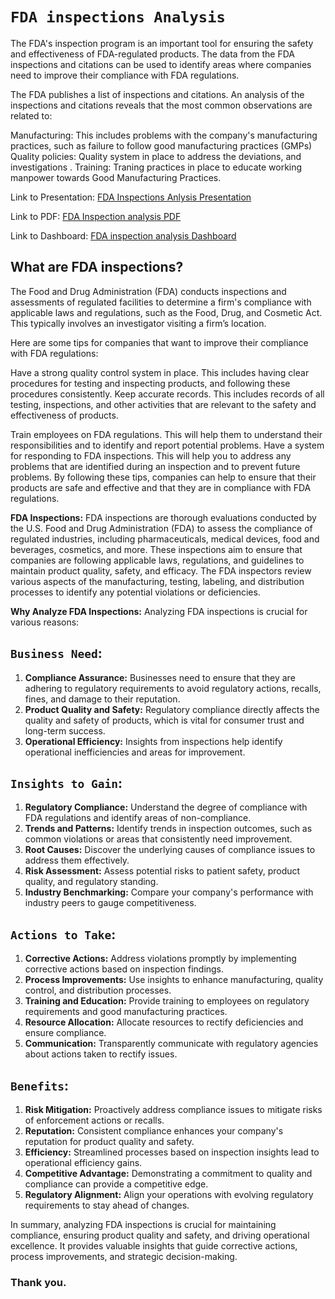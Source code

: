 # `FDA inspections Analysis`

The FDA's inspection program is an important tool for ensuring the safety and effectiveness of FDA-regulated products. The data from the FDA inspections and citations  can be used to identify areas where companies need to improve their compliance with FDA regulations.

The FDA publishes a list of inspections and citations. An analysis of the inspections and citations reveals that the most common observations are related to:

Manufacturing: This includes problems with the company's manufacturing practices, such as failure to follow good manufacturing practices (GMPs) 
Quality policies: Quality system in place to address the deviations, and investigations .
Training: Traning practices in place to educate working manpower towards Good Manufacturing Practices.


Link to Presentation:   [FDA Inspections Anlysis Presentation](https://www.canva.com/design/DAFsU4AFE20/2vdmRBThYPwIeEtFpDvgiA/edit?utm_content=DAFsU4AFE20&utm_campaign=designshare&utm_medium=link2&utm_source=sharebutton)

Link to PDF: [FDA Inspection analysis PDF](https://github.com/raviteja-padala/DATA_ANALYSIS/blob/main/DATA_ANALYSIS_with_Power_BI/FDA_inspection_analysis_with_PowerBI/FDA%20Inspection%20Analysis%20in%20the%20Indian%20Pharmaceutical%20Industry.pdf)

Link to Dashboard: [FDA inspection analysis Dashboard](https://github.com/raviteja-padala/DATA_ANALYSIS/blob/main/DATA_ANALYSIS_with_Power_BI/FDA_inspection_analysis_with_PowerBI/FDA_inspection-citations_analysis.pbix)


## What are FDA inspections?
The Food and Drug Administration (FDA) conducts inspections and assessments of regulated facilities to determine a firm's compliance with applicable laws and regulations, such as the Food, Drug, and Cosmetic Act. This typically involves an investigator visiting a firm’s location.

Here are some tips for companies that want to improve their compliance with FDA regulations:

Have a strong quality control system in place. This includes having clear procedures for testing and inspecting products, and following these procedures consistently.
Keep accurate records. This includes records of all testing, inspections, and other activities that are relevant to the safety and effectiveness of products.

Train employees on FDA regulations. This will help them to understand their responsibilities and to identify and report potential problems.
Have a system for responding to FDA inspections. This will help you to address any problems that are identified during an inspection and to prevent future problems.
By following these tips, companies can help to ensure that their products are safe and effective and that they are in compliance with FDA regulations.


**FDA Inspections:**
FDA inspections are thorough evaluations conducted by the U.S. Food and Drug Administration (FDA) to assess the compliance of regulated industries, including pharmaceuticals, medical devices, food and beverages, cosmetics, and more. These inspections aim to ensure that companies are following applicable laws, regulations, and guidelines to maintain product quality, safety, and efficacy. The FDA inspectors review various aspects of the manufacturing, testing, labeling, and distribution processes to identify any potential violations or deficiencies.

**Why Analyze FDA Inspections:**
Analyzing FDA inspections is crucial for various reasons:

## **`Business Need`:**
1. **Compliance Assurance:** Businesses need to ensure that they are adhering to regulatory requirements to avoid regulatory actions, recalls, fines, and damage to their reputation.
2. **Product Quality and Safety:** Regulatory compliance directly affects the quality and safety of products, which is vital for consumer trust and long-term success.
3. **Operational Efficiency:** Insights from inspections help identify operational inefficiencies and areas for improvement.

## **`Insights to Gain`:**
1. **Regulatory Compliance:** Understand the degree of compliance with FDA regulations and identify areas of non-compliance.
2. **Trends and Patterns:** Identify trends in inspection outcomes, such as common violations or areas that consistently need improvement.
3. **Root Causes:** Discover the underlying causes of compliance issues to address them effectively.
4. **Risk Assessment:** Assess potential risks to patient safety, product quality, and regulatory standing.
5. **Industry Benchmarking:** Compare your company's performance with industry peers to gauge competitiveness.

## **`Actions to Take`:**
1. **Corrective Actions:** Address violations promptly by implementing corrective actions based on inspection findings.
2. **Process Improvements:** Use insights to enhance manufacturing, quality control, and distribution processes.
3. **Training and Education:** Provide training to employees on regulatory requirements and good manufacturing practices.
4. **Resource Allocation:** Allocate resources to rectify deficiencies and ensure compliance.
5. **Communication:** Transparently communicate with regulatory agencies about actions taken to rectify issues.

## **`Benefits`:**
1. **Risk Mitigation:** Proactively address compliance issues to mitigate risks of enforcement actions or recalls.
2. **Reputation:** Consistent compliance enhances your company's reputation for product quality and safety.
3. **Efficiency:** Streamlined processes based on inspection insights lead to operational efficiency gains.
4. **Competitive Advantage:** Demonstrating a commitment to quality and compliance can provide a competitive edge.
5. **Regulatory Alignment:** Align your operations with evolving regulatory requirements to stay ahead of changes.

In summary, analyzing FDA inspections is crucial for maintaining compliance, ensuring product quality and safety, and driving operational excellence. It provides valuable insights that guide corrective actions, process improvements, and strategic decision-making.



### Thank you.






